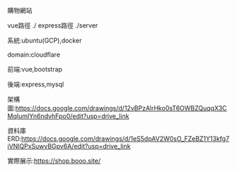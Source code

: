 購物網站

vue路徑 ./ 
express路徑 ./server


系統:ubuntu(GCP),docker

domain:cloudflare

前端:vue,bootstrap

後端:express,mysql

架構圖:https://docs.google.com/drawings/d/12vBPzAlrHko0sT6OWBZQuqqX3CMqIumIYn6ndvhFpo0/edit?usp=drive_link

資料庫ERD:https://docs.google.com/drawings/d/1eS5dpAV2W0sO_FZeBZ1Y13kfg7iVNlQPxSuwvBGpv6A/edit?usp=drive_link

實際展示:https://shop.booo.site/
